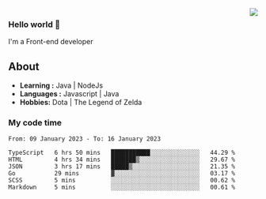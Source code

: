 <img align='right' src="https://github-readme-stats.vercel.app/api?username=jumodada&show_icons=true&theme=vue">

### Hello world 👋

I'm a Front-end developer 
    
## About
-  **Learning :** Java | NodeJs
-  **Languages :** Javascript | Java
-  **Hobbies:** Dota | The Legend of Zelda

### My code time

<!--START_SECTION:waka-->

```text
From: 09 January 2023 - To: 16 January 2023

TypeScript   6 hrs 50 mins   ███████████░░░░░░░░░░░░░░   44.29 %
HTML         4 hrs 34 mins   ███████▒░░░░░░░░░░░░░░░░░   29.67 %
JSON         3 hrs 17 mins   █████▒░░░░░░░░░░░░░░░░░░░   21.35 %
Go           29 mins         ▓░░░░░░░░░░░░░░░░░░░░░░░░   03.17 %
SCSS         5 mins          ░░░░░░░░░░░░░░░░░░░░░░░░░   00.62 %
Markdown     5 mins          ░░░░░░░░░░░░░░░░░░░░░░░░░   00.61 %
```

<!--END_SECTION:waka-->
